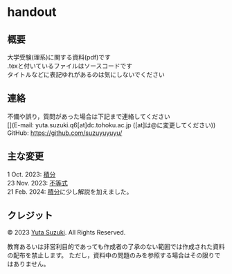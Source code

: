 # handout

## 概要
大学受験(理系)に関する資料(pdf)です  
.texと付いているファイルはソースコードです  
タイトルなどに表記ゆれがあるのは気にしないでください

## 連絡
不備や誤り，質問があった場合は下記まで連絡してください  
[](E-mail: yuta.suzuki.q6[at]dc.tohoku.ac.jp ([at]は@に変更してください))
GitHub: https://github.com/suzuyuyuyu/

## 主な変更
1 Oct. 2023: [積分](https://github.com/suzuyut4/handout/blob/main/maths/integral.pdf)  
23 Nov. 2023: [不等式](https://github.com/suzuyut4/handout/blob/main/maths/inequation.pdf)  
21 Feb. 2024: [積分](https://github.com/suzuyut4/handout/blob/main/maths/integral_ans.pdf)に少し解説を加えました。  

## クレジット
© 2023 [Yuta Suzuki](https://github.com/suzuyuyuyu). All Rights Reserved.

教育あるいは非営利目的であっても作成者の了承のない範囲では作成された資料の配布を禁止します。
ただし，資料中の問題のみを参照する場合はその限りではありません。
